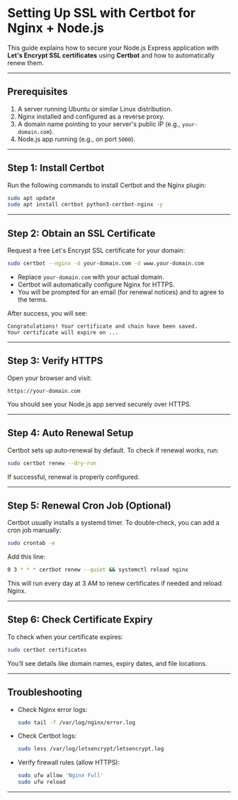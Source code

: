 # Setting Up SSL with Certbot for Nginx + Node.js

This guide explains how to secure your Node.js Express application with **Let's Encrypt SSL certificates** using **Certbot** and how to automatically renew them. 

---

## Prerequisites

1. A server running Ubuntu or similar Linux distribution.
2. Nginx installed and configured as a reverse proxy.
3. A domain name pointing to your server's public IP (e.g., `your-domain.com`).
4. Node.js app running (e.g., on port `5000`).

---

## Step 1: Install Certbot

Run the following commands to install Certbot and the Nginx plugin:

```bash
sudo apt update
sudo apt install certbot python3-certbot-nginx -y
```

---

## Step 2: Obtain an SSL Certificate

Request a free Let's Encrypt SSL certificate for your domain:

```bash
sudo certbot --nginx -d your-domain.com -d www.your-domain.com
```

* Replace `your-domain.com` with your actual domain.
* Certbot will automatically configure Nginx for HTTPS.
* You will be prompted for an email (for renewal notices) and to agree to the terms.

After success, you will see:

```
Congratulations! Your certificate and chain have been saved.
Your certificate will expire on ...
```

---

## Step 3: Verify HTTPS

Open your browser and visit:

```
https://your-domain.com
```

You should see your Node.js app served securely over HTTPS.

---

## Step 4: Auto Renewal Setup

Certbot sets up auto‑renewal by default. To check if renewal works, run:

```bash
sudo certbot renew --dry-run
```

If successful, renewal is properly configured.

---

## Step 5: Renewal Cron Job (Optional)

Certbot usually installs a systemd timer. To double‑check, you can add a cron job manually:

```bash
sudo crontab -e
```

Add this line:

```bash
0 3 * * * certbot renew --quiet && systemctl reload nginx
```

This will run every day at 3 AM to renew certificates if needed and reload Nginx.

---

## Step 6: Check Certificate Expiry

To check when your certificate expires:

```bash
sudo certbot certificates
```

You’ll see details like domain names, expiry dates, and file locations.

---

## Troubleshooting

* Check Nginx error logs:

  ```bash
  sudo tail -f /var/log/nginx/error.log
  ```
* Check Certbot logs:

  ```bash
  sudo less /var/log/letsencrypt/letsencrypt.log
  ```
* Verify firewall rules (allow HTTPS):

  ```bash
  sudo ufw allow 'Nginx Full'
  sudo ufw reload
  ```

---

